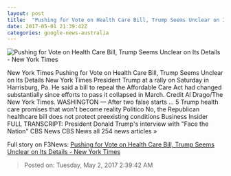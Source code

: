 ```yaml
---
layout: post
title:  "Pushing for Vote on Health Care Bill, Trump Seems Unclear on Its Details - New York Times"
date: 2017-05-01 21:39:42Z
categories: google-news-australia
---
```


![Pushing for Vote on Health Care Bill, Trump Seems Unclear on Its Details - New York Times](https://static01.nyt.com/images/2017/05/02/us/02health/02health-facebookJumbo.jpg)

New York Times Pushing for Vote on Health Care Bill, Trump Seems Unclear on Its Details New York Times President Trump at a rally on Saturday in Harrisburg, Pa. He said a bill to repeal the Affordable Care Act had changed substantially since efforts to pass it collapsed in March. Credit Al Drago/The New York Times. WASHINGTON — After two false starts ... 5 Trump health care promises that won't become reality Politico No, the Republican healthcare bill does not protect preexisting conditions Business Insider FULL TRANSCRIPT: President Donald Trump's interview with "Face the Nation" CBS News CBS News all 254 news articles »


Full story on F3News: [Pushing for Vote on Health Care Bill, Trump Seems Unclear on Its Details - New York Times](http://www.f3nws.com/n/PFZU2G)

> Posted on: Tuesday, May 2, 2017 2:39:42 AM

